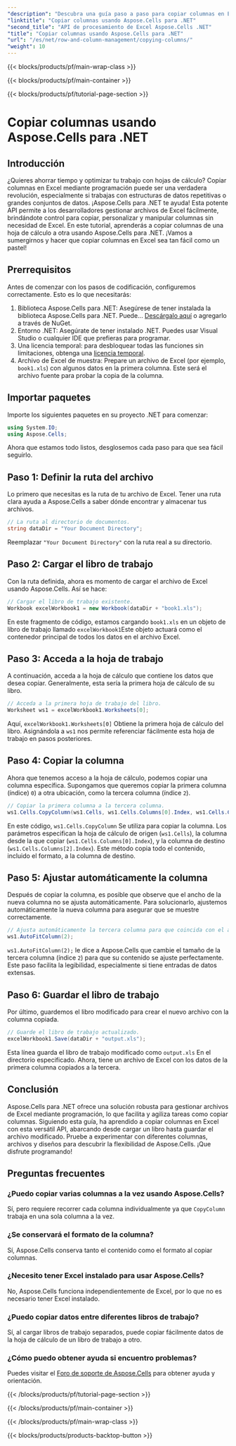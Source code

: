 ```yaml
---
"description": "Descubra una guía paso a paso para copiar columnas en Excel con Aspose.Cells para .NET. Simplifique sus tareas de datos con instrucciones claras."
"linktitle": "Copiar columnas usando Aspose.Cells para .NET"
"second_title": "API de procesamiento de Excel Aspose.Cells .NET"
"title": "Copiar columnas usando Aspose.Cells para .NET"
"url": "/es/net/row-and-column-management/copying-columns/"
"weight": 10
---
```


{{< blocks/products/pf/main-wrap-class >}}

{{< blocks/products/pf/main-container >}}

{{< blocks/products/pf/tutorial-page-section >}}

# Copiar columnas usando Aspose.Cells para .NET

## Introducción
¿Quieres ahorrar tiempo y optimizar tu trabajo con hojas de cálculo? Copiar columnas en Excel mediante programación puede ser una verdadera revolución, especialmente si trabajas con estructuras de datos repetitivas o grandes conjuntos de datos. ¡Aspose.Cells para .NET te ayuda! Esta potente API permite a los desarrolladores gestionar archivos de Excel fácilmente, brindándote control para copiar, personalizar y manipular columnas sin necesidad de Excel. En este tutorial, aprenderás a copiar columnas de una hoja de cálculo a otra usando Aspose.Cells para .NET. 
¡Vamos a sumergirnos y hacer que copiar columnas en Excel sea tan fácil como un pastel!
## Prerrequisitos
Antes de comenzar con los pasos de codificación, configuremos correctamente. Esto es lo que necesitarás:
1. Biblioteca Aspose.Cells para .NET: Asegúrese de tener instalada la biblioteca Aspose.Cells para .NET. Puede... [Descárgalo aquí](https://releases.aspose.com/cells/net/) o agregarlo a través de NuGet.
2. Entorno .NET: Asegúrate de tener instalado .NET. Puedes usar Visual Studio o cualquier IDE que prefieras para programar.
3. Una licencia temporal: para desbloquear todas las funciones sin limitaciones, obtenga una [licencia temporal](https://purchase.aspose.com/temporary-license/).
4. Archivo de Excel de muestra: Prepare un archivo de Excel (por ejemplo, `book1.xls`) con algunos datos en la primera columna. Este será el archivo fuente para probar la copia de la columna.
## Importar paquetes
Importe los siguientes paquetes en su proyecto .NET para comenzar:
```csharp
using System.IO;
using Aspose.Cells;
```
Ahora que estamos todo listos, desglosemos cada paso para que sea fácil seguirlo.
## Paso 1: Definir la ruta del archivo
Lo primero que necesitas es la ruta de tu archivo de Excel. Tener una ruta clara ayuda a Aspose.Cells a saber dónde encontrar y almacenar tus archivos.
```csharp
// La ruta al directorio de documentos.
string dataDir = "Your Document Directory";
```
Reemplazar `"Your Document Directory"` con la ruta real a su directorio.
## Paso 2: Cargar el libro de trabajo
Con la ruta definida, ahora es momento de cargar el archivo de Excel usando Aspose.Cells. Así se hace:
```csharp
// Cargar el libro de trabajo existente.
Workbook excelWorkbook1 = new Workbook(dataDir + "book1.xls");
```
En este fragmento de código, estamos cargando `book1.xls` en un objeto de libro de trabajo llamado `excelWorkbook1`Este objeto actuará como el contenedor principal de todos los datos en el archivo Excel.
## Paso 3: Acceda a la hoja de trabajo
A continuación, acceda a la hoja de cálculo que contiene los datos que desea copiar. Generalmente, esta sería la primera hoja de cálculo de su libro.
```csharp
// Acceda a la primera hoja de trabajo del libro.
Worksheet ws1 = excelWorkbook1.Worksheets[0];
```
Aquí, `excelWorkbook1.Worksheets[0]` Obtiene la primera hoja de cálculo del libro. Asignándola a `ws1` nos permite referenciar fácilmente esta hoja de trabajo en pasos posteriores.
## Paso 4: Copiar la columna
Ahora que tenemos acceso a la hoja de cálculo, podemos copiar una columna específica. Supongamos que queremos copiar la primera columna (índice) `0`) a otra ubicación, como la tercera columna (índice `2`).
```csharp
// Copiar la primera columna a la tercera columna.
ws1.Cells.CopyColumn(ws1.Cells, ws1.Cells.Columns[0].Index, ws1.Cells.Columns[2].Index);
```
En este código, `ws1.Cells.CopyColumn` Se utiliza para copiar la columna. Los parámetros especifican la hoja de cálculo de origen (`ws1.Cells`), la columna desde la que copiar (`ws1.Cells.Columns[0].Index`), y la columna de destino (`ws1.Cells.Columns[2].Index`). Este método copia todo el contenido, incluido el formato, a la columna de destino.
## Paso 5: Ajustar automáticamente la columna
Después de copiar la columna, es posible que observe que el ancho de la nueva columna no se ajusta automáticamente. Para solucionarlo, ajustemos automáticamente la nueva columna para asegurar que se muestre correctamente.
```csharp
// Ajusta automáticamente la tercera columna para que coincida con el ancho del contenido.
ws1.AutoFitColumn(2);
```
`ws1.AutoFitColumn(2);` le dice a Aspose.Cells que cambie el tamaño de la tercera columna (índice `2`) para que su contenido se ajuste perfectamente. Este paso facilita la legibilidad, especialmente si tiene entradas de datos extensas.
## Paso 6: Guardar el libro de trabajo
Por último, guardemos el libro modificado para crear el nuevo archivo con la columna copiada. 
```csharp
// Guarde el libro de trabajo actualizado.
excelWorkbook1.Save(dataDir + "output.xls");
```
Esta línea guarda el libro de trabajo modificado como `output.xls` En el directorio especificado. Ahora, tiene un archivo de Excel con los datos de la primera columna copiados a la tercera.
## Conclusión
Aspose.Cells para .NET ofrece una solución robusta para gestionar archivos de Excel mediante programación, lo que facilita y agiliza tareas como copiar columnas. Siguiendo esta guía, ha aprendido a copiar columnas en Excel con esta versátil API, abarcando desde cargar un libro hasta guardar el archivo modificado. Pruebe a experimentar con diferentes columnas, archivos y diseños para descubrir la flexibilidad de Aspose.Cells. ¡Que disfrute programando!
## Preguntas frecuentes
### ¿Puedo copiar varias columnas a la vez usando Aspose.Cells?  
Sí, pero requiere recorrer cada columna individualmente ya que `CopyColumn` trabaja en una sola columna a la vez. 
### ¿Se conservará el formato de la columna?  
Sí, Aspose.Cells conserva tanto el contenido como el formato al copiar columnas.
### ¿Necesito tener Excel instalado para usar Aspose.Cells?  
No, Aspose.Cells funciona independientemente de Excel, por lo que no es necesario tener Excel instalado.
### ¿Puedo copiar datos entre diferentes libros de trabajo?  
Sí, al cargar libros de trabajo separados, puede copiar fácilmente datos de la hoja de cálculo de un libro de trabajo a otro.
### ¿Cómo puedo obtener ayuda si encuentro problemas?  
Puedes visitar el [Foro de soporte de Aspose.Cells](https://forum.aspose.com/c/cells/9) para obtener ayuda y orientación.

{{< /blocks/products/pf/tutorial-page-section >}}

{{< /blocks/products/pf/main-container >}}

{{< /blocks/products/pf/main-wrap-class >}}

{{< blocks/products/products-backtop-button >}}